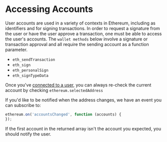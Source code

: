 # Accessing Accounts

User accounts are used in a variety of contexts in Ethereum, including as identifiers and for signing transactions. In order to request a signature from the user or have the user approve a transaction, one must be able to access the user's accounts. The `wallet methods` below involve a signature or transaction approval and all require the sending account as a function parameter.

* `eth_sendTransaction`
* `eth_sign`
* `eth_personalSign`
* `eth_signTypeData`

Once you've [connected to a user](../#connecting-to-pitaka), you can always re-check the current account by checking `ethereum.selectedAddress`

If you'd like to be notified when the address changes, we have an event you can subscribe to:

```javascript
ethereum.on('accountsChanged', function (accounts) {
});
```

If the first account in the returned array isn't the account you expected, you should notify the user.&#x20;
